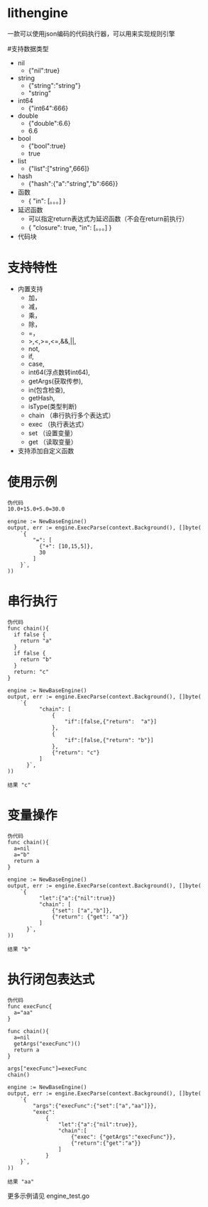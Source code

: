 # lithengine
一款可以使用json编码的代码执行器，可以用来实现规则引擎

#支持数据类型
+ nil    
  + {"nil":true}
+ string 
  + {"string":"string"}
  + "string"
+ int64  
  + {"int64":666}
+ double
  + {"double":6.6}
  + 6.6
+ bool
  + {"bool":true}
  + true
+ list
  + {"list":["string",666]}
+ hash
  + {"hash":{"a":"string","b":666}}
+ 函数
  + {
    "in": [。。。]
    }
+ 延迟函数
  + 可以指定return表达式为延迟函数（不会在return前执行）
  + {
    "closure": true,
    "in": [。。。]
    }
+ 代码块
# 支持特性
+ 内置支持
  + 加，
  + 减，
  + 乘，
  + 除，
  + =，
  + \>,<,>=,<=,&&,||,
  + not,
  + if,
  + case,
  + int64(浮点数转int64),
  + getArgs(获取传参),
  + in(包含检查),
  + getHash,
  + isType(类型判断)
  + chain （串行执行多个表达式）
  + exec   （执行表达式）
  + set （设置变量）
  + get （读取变量）
+ 支持添加自定义函数

# 使用示例
```
伪代码
10.0+15.0+5.0=30.0
```
```
engine := NewBaseEngine()
output, err := engine.ExecParse(context.Background(), []byte(
    `{
        "=": [
          {"+": [10,15,5]},
          30
        ]
	}`,
))
```

# 串行执行
```
伪代码
func chain(){
  if false {
    return "a"
  }
  if false {
    return "b"
  }
  return: "c"
}
```

```
engine := NewBaseEngine()
output, err := engine.ExecParse(context.Background(), []byte(
    `{
          "chain": [
              {
                  "if":[false,{"return":  "a"}]
              },
              {
                  "if":[false,{"return": "b"}]
              },
              {"return": "c"}
          ]
      }`,
))

结果 "c"
```

# 变量操作
```
伪代码
func chain(){
  a=nil
  a="b"
  return a
}
```

```
engine := NewBaseEngine()
output, err := engine.ExecParse(context.Background(), []byte(
    `{
          "let":{"a":{"nil":true}}
          "chain": [
              {"set": ["a","b"]},
              {"return": {"get": "a"}}
          ]
      }`,
))

结果 "b"
```

# 执行闭包表达式
```
伪代码
func execFunc{
  a="aa"
}

func chain(){
  a=nil
  getArgs("execFunc")()
  return a
}

args["execFunc"]=execFunc
chain()
```

```
engine := NewBaseEngine()
output, err := engine.ExecParse(context.Background(), []byte(
    `{
        "args":{"execFunc":{"set":["a","aa"]}},
        "exec":
            {
                "let":{"a":{"nil":true}},
                "chain":[
                    {"exec": {"getArgs":"execFunc"}},
                    {"return":{"get":"a"}}
                ]
            }
    }`,
))

结果 "aa"
```

更多示例请见 engine_test.go 

